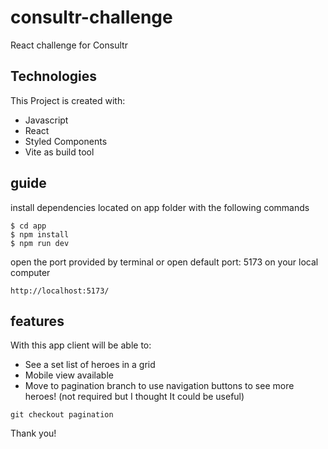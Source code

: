# consultr-challenge

React challenge for Consultr

## Technologies

This Project is created with:

- Javascript
- React
- Styled Components
- Vite as build tool

## guide

install dependencies located on app folder with the following commands

```
$ cd app
$ npm install
$ npm run dev
```

open the port provided by terminal or open default port: 5173 on your local computer

```
http://localhost:5173/
```

## features

With this app client will be able to:

- See a set list of heroes in a grid
- Mobile view available
- Move to pagination branch to use navigation buttons to see more heroes! (not required but I thought It could be useful)

```
git checkout pagination
```

Thank you!
